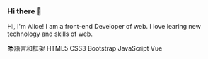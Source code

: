 ### Hi there 👋
Hi, I'm Alice! I am a front-end Developer of web. I love learing new technology and skills of web.

📚語言和框架
HTML5
CSS3
Bootstrap
JavaScript
Vue
<!--
**Art-liang/Art-liang** is a ✨ _special_ ✨ repository because its `README.md` (this file) appears on your GitHub profile.

Here are some ideas to get you started:

- 🔭 I’m currently working on ...
- 🌱 I’m currently learning ...
- 👯 I’m looking to collaborate on ...
- 🤔 I’m looking for help with ...
- 💬 Ask me about ...
- 📫 How to reach me: ...
- 😄 Pronouns: ...
- ⚡ Fun fact: ...
-->

